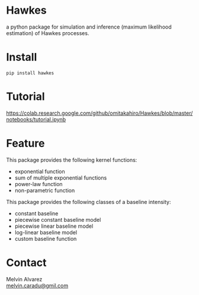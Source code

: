 # Hawkes
a python package for simulation and inference (maximum likelihood estimation) of Hawkes processes.

# Install
```
pip install hawkes
```

# Tutorial
https://colab.research.google.com/github/omitakahiro/Hawkes/blob/master/notebooks/tutorial.ipynb

# Feature
This package provides the following kernel functions:
- exponential function  
- sum of multiple exponential functions  
- power-law function
- non-parametric function

This package provides the following classes of a baseline intensity:
- constant baseline
- piecewise constant baseline model
- piecewise linear baseline model
- log-linear baseline model
- custom baseline function

# Contact
Melvin Alvarez  
melvin.caradu@gmil.com